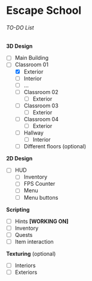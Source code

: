 # Escape School

###### TO-DO List
**3D Design**
- [ ]  Main Building
  - [ ] Classroom 01
    - [x]  Exterior
    - [ ]  Interior			
      - [ ]  ...
    - [ ] Classroom 02
      - [ ] Exterior
	- [ ] Classroom 03
      - [ ] Exterior
	- [ ] Classroom 04
      - [ ] Exterior	  
    - [ ] Hallway
      - [ ] Interior
    - [ ] Different floors (optional)
	
**2D Design**
- [ ] HUD
  - [ ] Inventory
  - [ ] FPS Counter		
  - [ ] Menu
  - [ ] Menu buttons

**Scripting**
- [ ] Hints **[WORKING ON]**
- [ ] Inventory
- [ ] Quests
- [ ] Item interaction

**Texturing** (optional)
- [ ] Interiors
- [ ] Exteriors